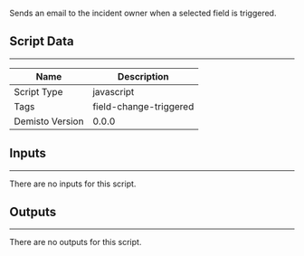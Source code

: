 Sends an email to the incident owner when a selected field is triggered.

## Script Data
---

| **Name** | **Description** |
| --- | --- |
| Script Type | javascript |
| Tags | field-change-triggered |
| Demisto Version | 0.0.0 |

## Inputs
---
There are no inputs for this script.

## Outputs
---
There are no outputs for this script.

